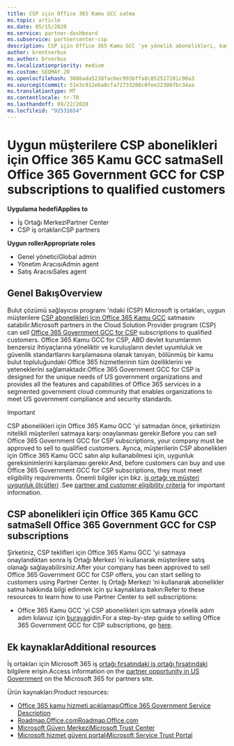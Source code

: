 ```yaml
---
title: CSP için Office 365 Kamu GCC satma
ms.topic: article
ms.date: 05/15/2020
ms.service: partner-dashboard
ms.subservice: partnercenter-csp
description: CSP için Office 365 Kamu GCC 'ye yönelik abonelikleri, kamu Birleşik Devletler kamu müşterilerine veya yüklenicilerine satmaya yönelik adımları ve gereksinimleri öğrenin.
author: brentserbus
ms.author: brserbus
ms.localizationpriority: medium
ms.custom: SEOMAY.20
ms.openlocfilehash: 3086ada5238fac6ec993bffa8c852517281c98a3
ms.sourcegitcommit: 51e3c912eba8cfa72733206c0fee22386fbc34aa
ms.translationtype: MT
ms.contentlocale: tr-TR
ms.lasthandoff: 09/22/2020
ms.locfileid: "92531654"
---
```

# <a name="sell-office-365-government-gcc-for-csp-subscriptions-to-qualified-customers"></a><span data-ttu-id="94cc1-103">Uygun müşterilere CSP abonelikleri için Office 365 Kamu GCC satma</span><span class="sxs-lookup"><span data-stu-id="94cc1-103">Sell Office 365 Government GCC for CSP subscriptions to qualified customers</span></span>

<span data-ttu-id="94cc1-104">**Uygulama hedefi**</span><span class="sxs-lookup"><span data-stu-id="94cc1-104">**Applies to**</span></span>

- <span data-ttu-id="94cc1-105">İş Ortağı Merkezi</span><span class="sxs-lookup"><span data-stu-id="94cc1-105">Partner Center</span></span>
- <span data-ttu-id="94cc1-106">CSP iş ortakları</span><span class="sxs-lookup"><span data-stu-id="94cc1-106">CSP partners</span></span>

<span data-ttu-id="94cc1-107">**Uygun roller**</span><span class="sxs-lookup"><span data-stu-id="94cc1-107">**Appropriate roles**</span></span>

- <span data-ttu-id="94cc1-108">Genel yönetici</span><span class="sxs-lookup"><span data-stu-id="94cc1-108">Global admin</span></span>
- <span data-ttu-id="94cc1-109">Yönetim Aracısı</span><span class="sxs-lookup"><span data-stu-id="94cc1-109">Admin agent</span></span>
- <span data-ttu-id="94cc1-110">Satış Aracısı</span><span class="sxs-lookup"><span data-stu-id="94cc1-110">Sales agent</span></span>

## <a name="overview"></a><span data-ttu-id="94cc1-111">Genel Bakış</span><span class="sxs-lookup"><span data-stu-id="94cc1-111">Overview</span></span>

<span data-ttu-id="94cc1-112">Bulut çözümü sağlayıcısı programı 'ndaki (CSP) Microsoft iş ortakları, uygun müşterilere [CSP abonelikleri Için Office 365 Kamu GCC](https://www.microsoft.com/microsoft-365/partners/governmentforCSP) satmasını satabilir.</span><span class="sxs-lookup"><span data-stu-id="94cc1-112">Microsoft partners in the Cloud Solution Provider program (CSP) can sell [Office 365 Government GCC for CSP](https://www.microsoft.com/microsoft-365/partners/governmentforCSP) subscriptions to qualified customers.</span></span> <span data-ttu-id="94cc1-113">Office 365 Kamu GCC for CSP, ABD devlet kurumlarının benzersiz ihtiyaçlarına yöneliktir ve kuruluşların devlet uyumluluk ve güvenlik standartlarını karşılamasına olanak tanıyan, bölünmüş bir kamu bulut topluluğundaki Office 365 hizmetlerinin tüm özelliklerini ve yeteneklerini sağlamaktadır.</span><span class="sxs-lookup"><span data-stu-id="94cc1-113">Office 365 Government GCC for CSP is designed for the unique needs of US government organizations and provides all the features and capabilities of Office 365 services in a segmented government cloud community that enables organizations to meet US government compliance and security standards.</span></span> 

>[!IMPORTANT] 
><span data-ttu-id="94cc1-114">CSP abonelikleri için Office 365 Kamu GCC 'yi satmadan önce, şirketinizin nitelikli müşterileri satmaya karşı onaylanması gerekir.</span><span class="sxs-lookup"><span data-stu-id="94cc1-114">Before you can sell Office 365 Government GCC for CSP subscriptions, your company must be approved to sell to qualified customers.</span></span> <span data-ttu-id="94cc1-115">Ayrıca, müşterilerin CSP abonelikleri için Office 365 Kamu GCC satın alıp kullanabilmesi için, uygunluk gereksinimlerini karşılaması gerekir.</span><span class="sxs-lookup"><span data-stu-id="94cc1-115">And, before customers can buy and use Office 365 Government GCC for CSP subscriptions, they must meet eligibility requirements.</span></span> <span data-ttu-id="94cc1-116">Önemli bilgiler için bkz. [iş ortağı ve müşteri uygunluk ölçütleri](csp-gcc-validate.md) .</span><span class="sxs-lookup"><span data-stu-id="94cc1-116">See [partner and customer eligibility criteria](csp-gcc-validate.md) for important information.</span></span>


## <a name="sell-office-365-government-gcc-for-csp-subscriptions"></a><span data-ttu-id="94cc1-117">CSP abonelikleri için Office 365 Kamu GCC satma</span><span class="sxs-lookup"><span data-stu-id="94cc1-117">Sell Office 365 Government GCC for CSP subscriptions</span></span>

<span data-ttu-id="94cc1-118">Şirketiniz, CSP teklifleri için Office 365 Kamu GCC 'yi satmaya onaylandıktan sonra Iş Ortağı Merkezi 'ni kullanarak müşterilere satış olanağı sağlayabilirsiniz.</span><span class="sxs-lookup"><span data-stu-id="94cc1-118">After your company has been approved to sell Office 365 Government GCC for CSP offers, you can start selling to customers using Partner Center.</span></span> <span data-ttu-id="94cc1-119">Iş Ortağı Merkezi 'ni kullanarak abonelikler satma hakkında bilgi edinmek için şu kaynaklara bakın:</span><span class="sxs-lookup"><span data-stu-id="94cc1-119">Refer to these resources to learn how to use Partner Center to sell subscriptions:</span></span> 

-   <span data-ttu-id="94cc1-120">Office 365 Kamu GCC 'yi CSP abonelikleri için satmaya yönelik adım adım kılavuz için [buraya](https://go.microsoft.com/fwlink/?linkid=2007323)gidin.</span><span class="sxs-lookup"><span data-stu-id="94cc1-120">For a step-by-step guide to selling Office 365 Government GCC for CSP subscriptions, go [here](https://go.microsoft.com/fwlink/?linkid=2007323).</span></span>  


## <a name="additional-resources"></a><span data-ttu-id="94cc1-121">Ek kaynaklar</span><span class="sxs-lookup"><span data-stu-id="94cc1-121">Additional resources</span></span>

<span data-ttu-id="94cc1-122">İş ortakları için Microsoft 365 iş [ortağı fırsatındaki iş ortağı fırsatındaki](https://www.microsoft.com/microsoft-365/partners/governmentforCSP) bilgilere erişin.</span><span class="sxs-lookup"><span data-stu-id="94cc1-122">Access information on the [partner opportunity in US Government](https://www.microsoft.com/microsoft-365/partners/governmentforCSP) on the Microsoft 365 for partners site.</span></span>

<span data-ttu-id="94cc1-123">Ürün kaynakları:</span><span class="sxs-lookup"><span data-stu-id="94cc1-123">Product resources:</span></span>

- [<span data-ttu-id="94cc1-124">Office 365 kamu hizmeti açıklaması</span><span class="sxs-lookup"><span data-stu-id="94cc1-124">Office 365 Government Service Description</span></span>](/office365/servicedescriptions/office-365-platform-service-description/office-365-us-government/office-365-us-government)
- [<span data-ttu-id="94cc1-125">Roadmap.Office.com</span><span class="sxs-lookup"><span data-stu-id="94cc1-125">Roadmap.Office.com</span></span>](https://products.office.com/business/office-365-roadmap)
- [<span data-ttu-id="94cc1-126">Microsoft Güven Merkezi</span><span class="sxs-lookup"><span data-stu-id="94cc1-126">Microsoft Trust Center</span></span>](https://www.microsoft.com/TrustCenter/)
- [<span data-ttu-id="94cc1-127">Microsoft hizmet güveni portalı</span><span class="sxs-lookup"><span data-stu-id="94cc1-127">Microsoft Service Trust Portal</span></span>](https://aka.ms/STP)